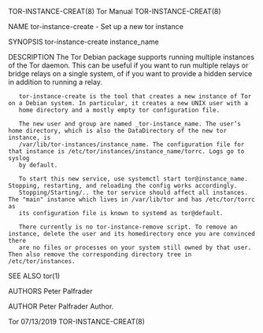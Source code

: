 TOR-INSTANCE-CREAT(8)                                               Tor Manual                                               TOR-INSTANCE-CREAT(8)

NAME
       tor-instance-create - Set up a new tor instance

SYNOPSIS
       tor-instance-create instance_name

DESCRIPTION
       The Tor Debian package supports running multiple instances of the Tor daemon. This can be useful if you want to run multiple relays or
       bridge relays on a single system, of if you want to provide a hidden service in addition to running a relay.

       tor-instance-create is the tool that creates a new instance of Tor on a Debian system. In particular, it creates a new UNIX user with a
       home directory and a mostly empty tor configuration file.

       The new user and group are named _tor-instance_name. The user’s home directory, which is also the DataDirectory of the new tor instance, is
       /var/lib/tor-instances/instance_name. The configuration file for that instance is /etc/tor/instances/instance_name/torrc. Logs go to syslog
       by default.

       To start this new service, use systemctl start tor@instance_name. Stopping, restarting, and reloading the config works accordingly.
       Stopping/Starting/.. the tor service should affect all instances. The "main" instance which lives in /var/lib/tor and has /etc/tor/torrc as
       its configuration file is known to systemd as tor@default.

       There currently is no tor-instance-remove script. To remove an instance, delete the user and its homedirectory once you are convinced there
       are no files or processes on your system still owned by that user. Then also remove the corresponding directory tree in /etc/tor/instances.

SEE ALSO
       tor(1)

AUTHORS
           Peter Palfrader

AUTHOR
       Peter Palfrader
           Author.

Tor                                                                 07/13/2019                                               TOR-INSTANCE-CREAT(8)
